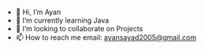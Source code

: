 - 👋 Hi, I’m Ayan
- 🌱 I’m currently learning Java
- 💞️ I’m looking to collaborate on Projects 
- 📫 How to reach me email: ayansayad2005@gmail.com

<!---
WTFAYXN/WTFAYXN is a ✨ special ✨ repository because its `README.md` (this file) appears on your GitHub profile.
You can click the Preview link to take a look at your changes.
--->
